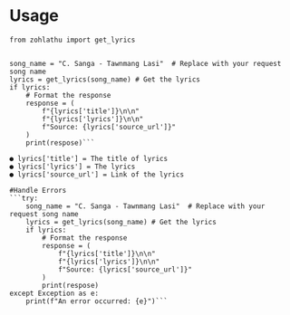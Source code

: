 # Usage
```
from zohlathu import get_lyrics


song_name = "C. Sanga - Tawnmang Lasi"  # Replace with your request song name
lyrics = get_lyrics(song_name) # Get the lyrics
if lyrics:
    # Format the response
    response = (
        f"{lyrics['title']}\n\n"
        f"{lyrics['lyrics']}\n\n"
        f"Source: {lyrics['source_url']}"
    )
    print(respose)```

● lyrics['title'] = The title of lyrics
● lyrics['lyrics'] = The lyrics
● lyrics['source_url'] = Link of the lyrics

#Handle Errors
```try:
    song_name = "C. Sanga - Tawnmang Lasi"  # Replace with your request song name
    lyrics = get_lyrics(song_name) # Get the lyrics
    if lyrics:
        # Format the response
        response = (
            f"{lyrics['title']}\n\n"
            f"{lyrics['lyrics']}\n\n"
            f"Source: {lyrics['source_url']}"
        )
        print(respose)
except Exception as e:
    print(f"An error occurred: {e}")```
